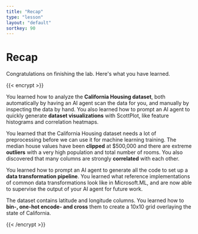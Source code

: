 ```yaml
---
title: "Recap"
type: "lesson"
layout: "default"
sortkey: 90
---
```


# Recap

Congratulations on finishing the lab. Here's what you have learned.

{{< encrypt >}}

You learned how to analyze the **California Housing dataset**, both automatically by having an AI agent scan the data for you, and manually by inspecting the data by hand. You also learned how to prompt an AI agent to quickly generate **dataset visualizations** with ScottPlot, like feature histograms and correlation heatmaps.

You learned that the California Housing dataset needs a lot of preprocessing before we can use it for machine learning training. The median house values have been **clipped** at $500,000 and there are extreme **outliers** with a very high population and total number of rooms. You also discovered that many columns are strongly **correlated** with each other.

You learned how to prompt an AI agent to generate all the code to set up a **data transformation pipeline**. You learned what reference implementations of common data transformations look like in Microsoft.ML, and are now able to supervise the output of your AI agent for future work.

The dataset contains latitude and longitude columns. You learned how to **bin-, one-hot encode- and cross** them to create a 10x10 grid overlaying the state of California.

{{< /encrypt >}}